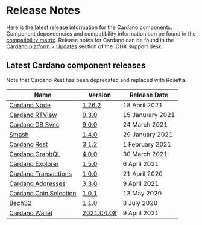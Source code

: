 # Release Notes

Here is the latest release information for the Cardano components.
Component dependencies and compatibility information can be found in the [compatibility matrix](https://docs.cardano.org/en/latest/release-information/comp-matrix.html).
Release notes for Cardano can be found in the [Cardano platform > Updates](https://iohk.zendesk.com/hc/en-us/sections/360002160134-Updates) section of the IOHK support desk.

## Latest Cardano component releases

Note that Cardano Rest has been deprecated and replaced with Rosetta.

Name | Version | Release Date
-|-|-
[Cardano Node](https://github.com/input-output-hk/cardano-node) | [1.26.2](https://github.com/input-output-hk/cardano-node/releases/tag/1.26.2) | 18 April 2021
[Cardano RTView](https://github.com/input-output-hk/cardano-rt-view) | [0.3.0](https://github.com/input-output-hk/cardano-rt-view/releases/tag/0.3.0) | 15 Janurary 2021
[Cardano DB Sync](https://github.com/input-output-hk/cardano-db-sync/releases) | [9.0.0](https://github.com/input-output-hk/cardano-db-sync/releases/tag/9.0.0) | 24 March 2021
[Smash](https://github.com/input-output-hk/smash) | [1.4.0](https://github.com/input-output-hk/smash/releases/tag/v1.4.0) | 29 January 2021
[Cardano Rest](https://github.com/input-output-hk/cardano-rest) | [3.1.2](https://github.com/input-output-hk/cardano-rest/releases/tag/3.1.2) | 1 February 2021
[Cardano GraphQL](https://github.com/input-output-hk/cardano-graphql) | [4.0.0](https://github.com/input-output-hk/cardano-graphql/releases/tag/4.0.0) | 30 March 2021
[Cardano Explorer](https://github.com/input-output-hk/cardano-explorer-app) | [1.5.0](https://github.com/input-output-hk/cardano-explorer-app/releases/tag/1.5.0) | 6 April 2021
[Cardano Transactions](https://github.com/input-output-hk/cardano-transactions) | [1.0.0](https://github.com/input-output-hk/cardano-transactions/releases/tag/1.0.0) | 21 April 2020
[Cardano Addresses](https://github.com/input-output-hk/cardano-addresses) | [3.3.0](https://github.com/input-output-hk/cardano-addresses/releases/tag/3.3.0) | 9 April 2021
[Cardano Coin Selection](https://github.com/input-output-hk/cardano-coin-selection) | [1.0.1](https://github.com/input-output-hk/cardano-coin-selection/releases/tag/v1.0.1) | 13 May 2020
[Bech32](https://github.com/input-output-hk/bech32) | [1.1.0](https://github.com/input-output-hk/bech32/releases/tag/v1.1.0) | 8 July 2020
[Cardano Wallet](https://github.com/input-output-hk/cardano-wallet) | [2021.04.08](https://github.com/input-output-hk/cardano-wallet/releases/tag/v2021-04-08) | 9 April 2021


